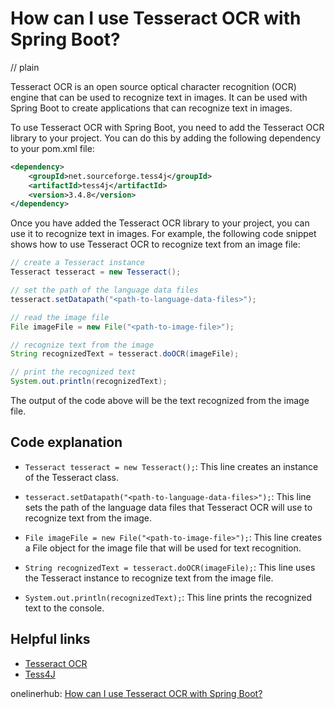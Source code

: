 # How can I use Tesseract OCR with Spring Boot?
// plain

Tesseract OCR is an open source optical character recognition (OCR) engine that can be used to recognize text in images. It can be used with Spring Boot to create applications that can recognize text in images.

To use Tesseract OCR with Spring Boot, you need to add the Tesseract OCR library to your project. You can do this by adding the following dependency to your pom.xml file:

```xml
<dependency>
    <groupId>net.sourceforge.tess4j</groupId>
    <artifactId>tess4j</artifactId>
    <version>3.4.8</version>
</dependency>
```

Once you have added the Tesseract OCR library to your project, you can use it to recognize text in images. For example, the following code snippet shows how to use Tesseract OCR to recognize text from an image file:

```java
// create a Tesseract instance
Tesseract tesseract = new Tesseract();

// set the path of the language data files
tesseract.setDatapath("<path-to-language-data-files>");

// read the image file
File imageFile = new File("<path-to-image-file>");

// recognize text from the image
String recognizedText = tesseract.doOCR(imageFile);

// print the recognized text
System.out.println(recognizedText);
```

The output of the code above will be the text recognized from the image file.

## Code explanation


- `Tesseract tesseract = new Tesseract();`: This line creates an instance of the Tesseract class.

- `tesseract.setDatapath("<path-to-language-data-files>");`: This line sets the path of the language data files that Tesseract OCR will use to recognize text from the image.

- `File imageFile = new File("<path-to-image-file>");`: This line creates a File object for the image file that will be used for text recognition.

- `String recognizedText = tesseract.doOCR(imageFile);`: This line uses the Tesseract instance to recognize text from the image file.

- `System.out.println(recognizedText);`: This line prints the recognized text to the console.

## Helpful links

- [Tesseract OCR](https://github.com/tesseract-ocr/tesseract)
- [Tess4J](https://github.com/nguyenq/tess4j)

onelinerhub: [How can I use Tesseract OCR with Spring Boot?](https://onelinerhub.com/tesseract-ocr/how-can-i-use-tesseract-ocr-with-spring-boot)